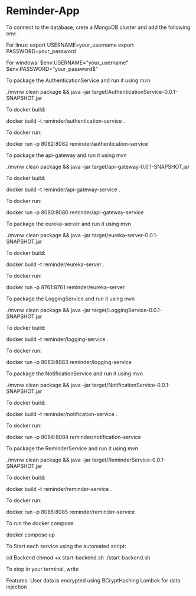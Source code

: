 # Reminder-App

To connect to the database, crete a MongoDB cluster and add the following env:

For linux:
export USERNAME=your_username
export PASSWORD=your_password

For windows:
$env:USERNAME="your_username"
$env:PASSWORD="your_password$"

To package the AuthenticationService and run it using mvn

./mvnw clean package && java -jar target/AuthenticationService-0.0.1-SNAPSHOT.jar 

To docker build:

docker build -t reminder/authentication-service .

To docker run:

docker run -p 8082:8082 reminder/authentication-service

To package the api-gateway and run it using mvn

./mvnw clean package && java -jar target/api-gateway-0.0.1-SNAPSHOT.jar 

To docker build:

docker build -t reminder/api-gateway-service .

To docker run:

docker run -p 8080:8080 reminder/api-gateway-service

To package the eureka-server and run it using mvn

./mvnw clean package && java -jar target/eureka-server-0.0.1-SNAPSHOT.jar 

To docker build:

docker build -t reminder/eureka-server .

To docker run:

docker run -p 8761:8761 reminder/eureka-server

To package the LoggingService and run it using mvn

./mvnw clean package && java -jar target/LoggingService-0.0.1-SNAPSHOT.jar 

To docker build:

docker build -t reminder/logging-service .

To docker run:

docker run -p 8083:8083 reminder/logging-service

To package the NotificationService and run it using mvn

./mvnw clean package && java -jar target/NotificationService-0.0.1-SNAPSHOT.jar 

To docker build:

docker build -t reminder/notification-service .

To docker run:

docker run -p 8084:8084 reminder/notification-service

To package the ReminderService and run it using mvn

./mvnw clean package && java -jar target/ReminderService-0.0.1-SNAPSHOT.jar 

To docker build:

docker build -t reminder/reminder-service .

To docker run:

docker run -p 8085:8085 reminder/reminder-service

To run the docker compose:

docker compose up


To Start each service using the automated script:

cd Backend
chmod +x start-backend.sh
./start-backend.sh

To stop
in your terminal, write 


Features:
User data is encrypted using BCryptHashing
Lombok for data injection